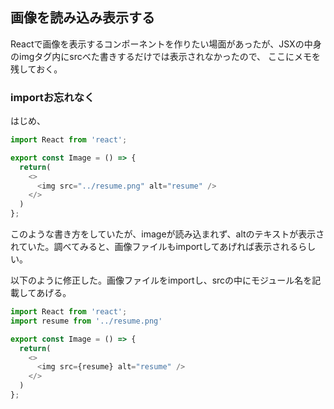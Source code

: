 ## 画像を読み込み表示する

Reactで画像を表示するコンポーネントを作りたい場面があったが、JSXの中身のimgタグ内にsrcべた書きするだけでは表示されなかったので、
ここにメモを残しておく。

### importお忘れなく

はじめ、
```javascript
import React from 'react';

export const Image = () => {
  return(
    <>
      <img src="../resume.png" alt="resume" />
    </>
  )
};
```
このような書き方をしていたが、imageが読み込まれず、altのテキストが表示されていた。調べてみると、画像ファイルもimportしてあげれば表示されるらしい。

以下のように修正した。画像ファイルをimportし、srcの中にモジュール名を記載してあげる。
```javascript
import React from 'react';
import resume from '../resume.png'

export const Image = () => {
  return(
    <>
      <img src={resume} alt="resume" />
    </>
  )
};
```
